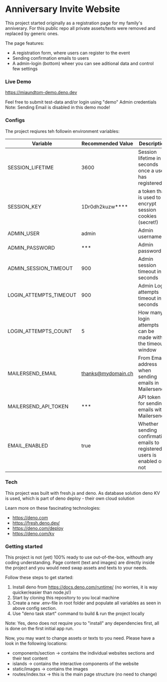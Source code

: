 # Anniversary Invite Website

This project started originally as a registration page for my family's anniverary.
For this public repo all private assets/texts were removed and replaced by generic ones.

The page features:
- A registration form, where users can register to the event
- Sending confirmation emails to users
- A admin-login (bottom) wheer you can see aditional data and control few settings

### Live Demo

https://miaundtom-demo.deno.dev

Feel free to submit test-data and/or login using "demo" Admin credentials
Note: Sending Email is disabled in this demo mode!

### Configs

The project reqiures teh followin environment variables:

Variable | Recommended Value | Description
--- | --- | ---
SESSION_LIFETIME | 3600 | Session lifetime in seconds once a user has registered
SESSION_KEY | 1Dr0dh2kuzw**** | a token that is used to encrypt session cookies (secret!)
ADMIN_USER | admin | Admin username
ADMIN_PASSWORD | *** | Admin password
ADMIN_SESSION_TIMEOUT | 900 | Admin session timeout in seconds
LOGIN_ATTEMPTS_TIMEOUT | 900 | Admin Login attempts timeout in seconds
LOGIN_ATTEMPTS_COUNT | 5 | How many login attempts can be made within the timeout window
MAILERSEND_EMAIL | thanks@mydomain.ch | From Email address when sending emails in Mailersend
MAILERSEND_API_TOKEN | *** | API token for sending emails with Mailersend
EMAIL_ENABLED | true | Whether sending confirmation emails to registered users is enabled or not


### Tech

This project was built with fresh.js and deno.
As database solution deno KV is used, which is part of deno deploy - their own cloud solution

Learn more on these fascinating technologies:

- https://deno.com
- https://fresh.deno.dev/
- https://deno.com/deploy 
- https://deno.com/kv


### Getting started

This project is not (yet) 100% ready to use out-of-the-box, withouth any coding understanding.
Page content (text and images) are directly inside the project and you would need swap assets and texts to your needs.

Follow these steps to get started:

1) Install deno from https://docs.deno.com/runtime/ (no worries, it is way quicker/easier than node.js!)
2) Start by cloning this repository to you local machine
3) Create a new .env-file in root folder and populate all variables as seen in above config section.
4) Use "deno task start" command to build & run the project locally

Note: Yes, deno does not require you to "install" any dependencies first, all is done on the first initial app run.

Now, you may want to change assets or texts to you need.
Please have a look in the following locations:

* components/section -> contains the individual websites sections and their text content
* islands -> contains the interactive components of the website
* static/images -> contains the images
* routes/index.tsx -> this is the main page structure (no need to change)